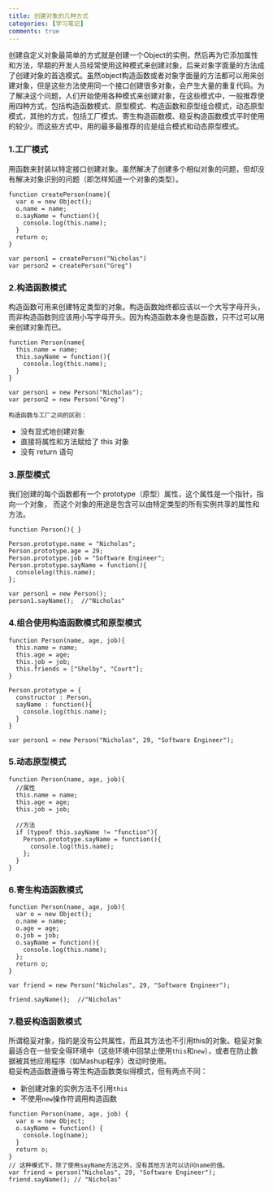 ```yaml
---
title: 创建对象的几种方式
categories: [学习笔记]
comments: true
---
```


创建自定义对象最简单的方式就是创建一个Object的实例，然后再为它添加属性和方法，早期的开发人员经常使用这种模式来创建对象，后来对象字面量的方法成了创建对象的首选模式。虽然object构造函数或者对象字面量的方法都可以用来创建对象，但是这些方法使用同一个接口创建很多对象，会产生大量的重复代码。为了解决这个问题，人们开始使用各种模式来创建对象，在这些模式中，一般推荐使用四种方式，包括构造函数模式、原型模式、构造函数和原型组合模式，动态原型模式，其他的方式，包括工厂模式、寄生构造函数模、稳妥构造函数模式平时使用的较少。而这些方式中，用的最多最推荐的应是组合模式和动态原型模式。

### 1.工厂模式

用函数来封装以特定接口创建对象。虽然解决了创建多个相似对象的问题，但却没有解决对象识别的问题（即怎样知道一个对象的类型）。

```
function createPerson(name){
  var o = new Object();
  o.name = name;
  o.sayName = function(){ 
    console.log(this.name); 
  }
  return o;
}

var person1 = createPerson("Nicholas")
var person2 = createPerson("Greg")
```

### 2.构造函数模式

构造函数可用来创建特定类型的对象。构造函数始终都应该以一个大写字母开头，而非构造函数则应该用小写字母开头。因为构造函数本身也是函数，只不过可以用来创建对象而已。

```
function Person(name{
  this.name = name;
  this.sayName = function(){ 
    console.log(this.name); 
  }
}

var person1 = new Person("Nicholas");
var person2 = new Person("Greg")
```
`构造函数与工厂之间的区别：`<br/>

- 没有显式地创建对象<br/>
- 直接将属性和方法赋给了 this 对象<br/>
- 没有 return 语句

### 3.原型模式

我们创建的每个函数都有一个 prototype（原型）属性，这个属性是一个指针，指向一个对象， 而这个对象的用途是包含可以由特定类型的所有实例共享的属性和方法。

```
function Person(){ }

Person.prototype.name = "Nicholas";
Person.prototype.age = 29;
Person.prototype.job = "Software Engineer";
Person.prototype.sayName = function(){   
  consolelog(this.name); 
};

var person1 = new Person();
person1.sayName();  //"Nicholas"
```

### 4.组合使用构造函数模式和原型模式 

```
function Person(name, age, job){ 
  this.name = name; 
  this.age = age; 
  this.job = job; 
  this.friends = ["Shelby", "Court"];
}

Person.prototype = {   
  constructor : Person,
  sayName : function(){
    console.log(this.name);    
  } 
}

var person1 = new Person("Nicholas", 29, "Software Engineer"); 
```

### 5.动态原型模式 

```
function Person(name, age, job){
  //属性    
  this.name = name;    
  this.age = age;    
  this.job = job;    

  //方法    
  if (typeof this.sayName != "function"){ 
    Person.prototype.sayName = function(){  
      console.log(this.name); 
    };   
  }
}
```

### 6.寄生构造函数模式 

```
function Person(name, age, job){ 
  var o = new Object(); 
  o.name = name; 
  o.age = age; 
  o.job = job; 
  o.sayName = function(){ 
    console.log(this.name); 
  };
  return o;
}

var friend = new Person("Nicholas", 29, "Software Engineer");

friend.sayName();  //"Nicholas"
```

### 7.稳妥构造函数模式 
所谓稳妥对象，指的是没有公共属性，而且其方法也不引用this的对象。稳妥对象最适合在一些安全得环境中（这些环境中回禁止使用`this`和`new`），或者在防止数据被其他应用程序（如Mashup程序）改动时使用。<br/>
稳妥构造函数遵循与寄生构造函数类似得模式，但有两点不同：<br/>
- 新创建对象的实例方法不引用`this`<br/>
- 不使用`new`操作符调用构造函数<br/>

```
function Person(name, age, job) {
  var o = new Object;
  o.sayName = function() {
    console.log(name);
  }
  return o;
}
// 这种模式下，除了使用sayName方法之外，没有其他方法可以访问name的值。
var friend = person("Nicholas", 29, "Software Engineer");
friend.sayName(); // "Nicholas"
```


<!-- Linux、mac OS、cmd 类Unix kernel内核

ubuntu CentOS redhat Fedora Debian 
 linux命令
 - 行编辑器 vi/vim 只读模式/命令模式 i/a esc: 底线命令模式  保存退出 wq q!不保存并退出 /检索内容 回车 n下一个 shift+n上一个 q'
 
 - 服务管理命令 systemctl
 - 网络管理命令ifconfig ip命令 router 
 pwd当前位置 
 - 命令行下载命令 curl wget curl url -o aaa.html
 - 怎样查看Linux命令的帮助 man xxx ex: man wget
 - 在终端下不小心ctrl+s怎么办 终端挂起 ctrl+q
  - ctrl+c 结束正在运行的程序[ping telnet等]
  - ctrl+d 结束输入或退出shell 
  - ctrl+s 暂停屏幕输出
  - ctrl+q 恢复屏幕输出
  - ctrl+l 清屏，等同于clear
  - ctrl+a/ctrl+e 快速移动光标到行首/行尾
- yum search 



在Windows下使用Nginx，我们需要掌握一些基本的操作命令，比如：启动、停止Nginx服务，重新载入Nginx等，下面我就进行一些简单的介绍。(说明：打开cmd窗口) 
1、启动： 
C:\server\nginx-1.0.2>start nginx 
或 
C:\server\nginx-1.0.2>nginx.exe 
注：建议使用第一种，第二种会使你的cmd窗口一直处于执行中，不能进行其他命令操作。 
2、停止： 
C:\server\nginx-1.0.2>nginx.exe -s stop 
或 
C:\server\nginx-1.0.2>nginx.exe -s quit 
注：stop是快速停止nginx，可能并不保存相关信息；quit是完整有序的停止nginx，并保存相关信息。 
3、重新载入Nginx： 
C:\server\nginx-1.0.2>nginx.exe -s reload 
当配置信息修改，需要重新载入这些配置时使用此命令。 
4、重新打开日志文件： 
C:\server\nginx-1.0.2>nginx.exe -s reopen 
5、查看Nginx版本： 
C:\server\nginx-1.0.2>nginx -v 
nginx: nginx version: nginx/1.0.2 
或 
C:\server\nginx-1.0.2>nginx -V 

6、测试或载入指定配置文件： 
测试配置文件 
C:\server\nginx-1.0.2>nginx.exe -t -c conf/default.conf 
nginx: the configuration file C:\server\nginx-1.0.2/conf/default.conf syntax isok 
nginx: configuration file C:\server\nginx-1.0.2/conf/default.conf test is successful 
载入指定配置文件 
C:\server\nginx-1.0.2>start nginx.exe -c conf/default.conf


https://juejin.cn/post/6911512163249029134
https://juejin.cn/post/6911472693405548557

计算机编程的两个方法：
- 面向过程
- 面向对象
面向过程是一件事“该怎么做”，面向对象是一件事“该让谁来做”，然后那个“谁”就是对象，他要怎么做是他自己的事，反正最后一群对象合力能把事做好就行了。

面条代码

面向对象的三大特征
- 封装
- 继承
- 多态
 web服务器
 - 用户 -> 浏览器操作(baidu.com) ->  服务器(分发) -> 资源服务器
 本机服务器（127.0.0.1） -->